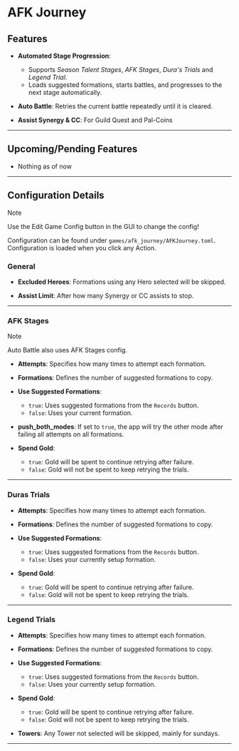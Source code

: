 # AFK Journey

## Features
- **Automated Stage Progression**:
  - Supports *Season Talent Stages*, *AFK Stages*, *Dura's Trials* and *Legend Trial*.
  - Loads suggested formations, starts battles, and progresses to the next stage automatically.

- **Auto Battle**: Retries the current battle repeatedly until it is cleared.

- **Assist Synergy & CC**: For Guild Quest and Pal-Coins
---

## Upcoming/Pending Features
- Nothing as of now

---

## Configuration Details
> [!NOTE]
> Use the Edit Game Config button in the GUI to change the config!

Configuration can be found under `games/afk_journey/AFKJourney.toml`.
Configuration is loaded when you click any Action.

### General

- **Excluded Heroes**: Formations using any Hero selected will be skipped.

- **Assist Limit**: After how many Synergy or CC assists to stop.
---

### AFK Stages

> [!NOTE]
> Auto Battle also uses AFK Stages config.

- **Attempts**: Specifies how many times to attempt each formation.

- **Formations**: Defines the number of suggested formations to copy.

- **Use Suggested Formations**:
  - `true`: Uses suggested formations from the `Records` button.
  - `false`: Uses your current formation.

- **push_both_modes**: If set to `true`, the app will try the other mode after failing all attempts on all formations.

- **Spend Gold**:
  - `true`: Gold will be spent to continue retrying after failure.
  - `false`: Gold will not be spent to keep retrying the trials.
---

### Duras Trials

- **Attempts**: Specifies how many times to attempt each formation.

- **Formations**: Defines the number of suggested formations to copy.

- **Use Suggested Formations**:
  - `true`: Uses suggested formations from the `Records` button.
  - `false`: Uses your currently setup formation.

- **Spend Gold**:
  - `true`: Gold will be spent to continue retrying after failure.
  - `false`: Gold will not be spent to keep retrying the trials.

---

### Legend Trials

- **Attempts**: Specifies how many times to attempt each formation.

- **Formations**: Defines the number of suggested formations to copy.

- **Use Suggested Formations**:
  - `true`: Uses suggested formations from the `Records` button.
  - `false`: Uses your currently setup formation.

- **Spend Gold**:
  - `true`: Gold will be spent to continue retrying after failure.
  - `false`: Gold will not be spent to keep retrying the trials.

- **Towers**: Any Tower not selected will be skipped, mainly for sundays.
---
